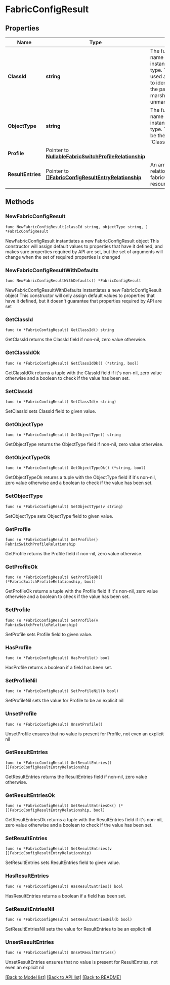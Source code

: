 # FabricConfigResult

## Properties

Name | Type | Description | Notes
------------ | ------------- | ------------- | -------------
**ClassId** | **string** | The fully-qualified name of the instantiated, concrete type. This property is used as a discriminator to identify the type of the payload when marshaling and unmarshaling data. | [default to "fabric.ConfigResult"]
**ObjectType** | **string** | The fully-qualified name of the instantiated, concrete type. The value should be the same as the &#39;ClassId&#39; property. | [default to "fabric.ConfigResult"]
**Profile** | Pointer to [**NullableFabricSwitchProfileRelationship**](FabricSwitchProfileRelationship.md) |  | [optional] 
**ResultEntries** | Pointer to [**[]FabricConfigResultEntryRelationship**](FabricConfigResultEntryRelationship.md) | An array of relationships to fabricConfigResultEntry resources. | [optional] 

## Methods

### NewFabricConfigResult

`func NewFabricConfigResult(classId string, objectType string, ) *FabricConfigResult`

NewFabricConfigResult instantiates a new FabricConfigResult object
This constructor will assign default values to properties that have it defined,
and makes sure properties required by API are set, but the set of arguments
will change when the set of required properties is changed

### NewFabricConfigResultWithDefaults

`func NewFabricConfigResultWithDefaults() *FabricConfigResult`

NewFabricConfigResultWithDefaults instantiates a new FabricConfigResult object
This constructor will only assign default values to properties that have it defined,
but it doesn't guarantee that properties required by API are set

### GetClassId

`func (o *FabricConfigResult) GetClassId() string`

GetClassId returns the ClassId field if non-nil, zero value otherwise.

### GetClassIdOk

`func (o *FabricConfigResult) GetClassIdOk() (*string, bool)`

GetClassIdOk returns a tuple with the ClassId field if it's non-nil, zero value otherwise
and a boolean to check if the value has been set.

### SetClassId

`func (o *FabricConfigResult) SetClassId(v string)`

SetClassId sets ClassId field to given value.


### GetObjectType

`func (o *FabricConfigResult) GetObjectType() string`

GetObjectType returns the ObjectType field if non-nil, zero value otherwise.

### GetObjectTypeOk

`func (o *FabricConfigResult) GetObjectTypeOk() (*string, bool)`

GetObjectTypeOk returns a tuple with the ObjectType field if it's non-nil, zero value otherwise
and a boolean to check if the value has been set.

### SetObjectType

`func (o *FabricConfigResult) SetObjectType(v string)`

SetObjectType sets ObjectType field to given value.


### GetProfile

`func (o *FabricConfigResult) GetProfile() FabricSwitchProfileRelationship`

GetProfile returns the Profile field if non-nil, zero value otherwise.

### GetProfileOk

`func (o *FabricConfigResult) GetProfileOk() (*FabricSwitchProfileRelationship, bool)`

GetProfileOk returns a tuple with the Profile field if it's non-nil, zero value otherwise
and a boolean to check if the value has been set.

### SetProfile

`func (o *FabricConfigResult) SetProfile(v FabricSwitchProfileRelationship)`

SetProfile sets Profile field to given value.

### HasProfile

`func (o *FabricConfigResult) HasProfile() bool`

HasProfile returns a boolean if a field has been set.

### SetProfileNil

`func (o *FabricConfigResult) SetProfileNil(b bool)`

 SetProfileNil sets the value for Profile to be an explicit nil

### UnsetProfile
`func (o *FabricConfigResult) UnsetProfile()`

UnsetProfile ensures that no value is present for Profile, not even an explicit nil
### GetResultEntries

`func (o *FabricConfigResult) GetResultEntries() []FabricConfigResultEntryRelationship`

GetResultEntries returns the ResultEntries field if non-nil, zero value otherwise.

### GetResultEntriesOk

`func (o *FabricConfigResult) GetResultEntriesOk() (*[]FabricConfigResultEntryRelationship, bool)`

GetResultEntriesOk returns a tuple with the ResultEntries field if it's non-nil, zero value otherwise
and a boolean to check if the value has been set.

### SetResultEntries

`func (o *FabricConfigResult) SetResultEntries(v []FabricConfigResultEntryRelationship)`

SetResultEntries sets ResultEntries field to given value.

### HasResultEntries

`func (o *FabricConfigResult) HasResultEntries() bool`

HasResultEntries returns a boolean if a field has been set.

### SetResultEntriesNil

`func (o *FabricConfigResult) SetResultEntriesNil(b bool)`

 SetResultEntriesNil sets the value for ResultEntries to be an explicit nil

### UnsetResultEntries
`func (o *FabricConfigResult) UnsetResultEntries()`

UnsetResultEntries ensures that no value is present for ResultEntries, not even an explicit nil

[[Back to Model list]](../README.md#documentation-for-models) [[Back to API list]](../README.md#documentation-for-api-endpoints) [[Back to README]](../README.md)


